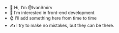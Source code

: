 - 👋 Hi, I’m @IvanSmirv
- 👀 I’m interested in front-end development
- ⌚️ I'll add something here from time to time
- ✍️ I try to make no mistakes, but they can be there.
<!---
IvanSmirv/IvanSmirv is a ✨ special ✨ repository because its `README.md` (this file) appears on your GitHub profile.
You can click the Preview link to take a look at your changes.
--->
